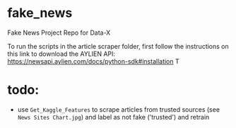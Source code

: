 # fake_news
Fake News Project Repo for Data-X

To run the scripts in the article scraper folder, first follow the instructions on this link to download the AYLIEN API: https://newsapi.aylien.com/docs/python-sdk#installation
T

# todo:
- use `Get_Kaggle_Features` to scrape articles from trusted sources (see `News Sites Chart.jpg`) and label as not fake ('trusted') and retrain